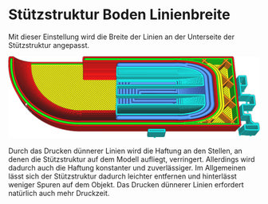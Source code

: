 Stützstruktur Boden Linienbreite
====
Mit dieser Einstellung wird die Breite der Linien an der Unterseite der Stützstruktur angepasst.

<!--screenshot {
"image_path": "support_bottom_line_width.png",
"models": [
    {
        "script": "gutter_lift.scad",
        "transformation": ["mirrorZ", "scale(0.5)"]
    }
],
"camera_position": [-45, 0, 104],
"camera_lookat": [0, 0, 3],
"settings": {
    "support_enable": true,
    "support_bottom_enable": true,
    "support_bottom_line_width": 0.8
},
"layer": 65,
"colours": 64
}-->
![Der Boden der Stützstruktur (dunkelblau) ist mit breiteren Linien gedruckt als der Rest der Stützstruktur](../../../articles/images/support_bottom_line_width.png)

Durch das Drucken dünnerer Linien wird die Haftung an den Stellen, an denen die Stützstruktur auf dem Modell aufliegt, verringert. Allerdings wird dadurch auch die Haftung konstanter und zuverlässiger. Im Allgemeinen lässt sich der Stützstruktur dadurch leichter entfernen und hinterlässt weniger Spuren auf dem Objekt. Das Drucken dünnerer Linien erfordert natürlich auch mehr Druckzeit.